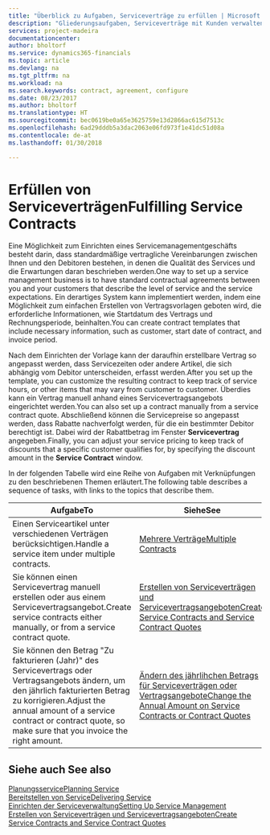 ```yaml
---
title: "Überblick zu Aufgaben, Serviceverträge zu erfüllen | Microsoft Docs"
description: "Gliederungsaufgaben, Serviceverträge mit Kunden verwalten."
services: project-madeira
documentationcenter: 
author: bholtorf
ms.service: dynamics365-financials
ms.topic: article
ms.devlang: na
ms.tgt_pltfrm: na
ms.workload: na
ms.search.keywords: contract, agreement, configure
ms.date: 08/23/2017
ms.author: bholtorf
ms.translationtype: HT
ms.sourcegitcommit: bec0619be0a65e3625759e13d2866ac615d7513c
ms.openlocfilehash: 6ad29dddb5a3dac2063e06fd973f1e41dc51d08a
ms.contentlocale: de-at
ms.lasthandoff: 01/30/2018

---
```

# <a name="fulfilling-service-contracts"></a><span data-ttu-id="cc91f-103">Erfüllen von Serviceverträgen</span><span class="sxs-lookup"><span data-stu-id="cc91f-103">Fulfilling Service Contracts</span></span> 
<span data-ttu-id="cc91f-104">Eine Möglichkeit zum Einrichten eines Servicemanagementgeschäfts besteht darin, dass standardmäßige vertragliche Vereinbarungen zwischen Ihnen und den Debitoren bestehen, in denen die Qualität des Services und die Erwartungen daran beschrieben werden.</span><span class="sxs-lookup"><span data-stu-id="cc91f-104">One way to set up a service management business is to have standard contractual agreements between you and your customers that describe the level of service and the service expectations.</span></span> <span data-ttu-id="cc91f-105">Ein derartiges System kann implementiert werden, indem eine Möglichkeit zum einfachen Erstellen von Vertragsvorlagen geboten wird, die erforderliche Informationen, wie Startdatum des Vertrags und Rechnungsperiode, beinhalten.</span><span class="sxs-lookup"><span data-stu-id="cc91f-105">You can create contract templates that include necessary information, such as customer, start date of contract, and invoice period.</span></span>  
  
<span data-ttu-id="cc91f-106">Nach dem Einrichten der Vorlage kann der daraufhin erstellbare Vertrag so angepasst werden, dass Servicezeiten oder andere Artikel, die sich abhängig vom Debitor unterscheiden, erfasst werden.</span><span class="sxs-lookup"><span data-stu-id="cc91f-106">After you set up the template, you can customize the resulting contract to keep track of service hours, or other items that may vary from customer to customer.</span></span> <span data-ttu-id="cc91f-107">Überdies kann ein Vertrag manuell anhand eines Servicevertragsangebots eingerichtet werden.</span><span class="sxs-lookup"><span data-stu-id="cc91f-107">You can also set up a contract manually from a service contract quote.</span></span> <span data-ttu-id="cc91f-108">Abschließend können die Servicepreise so angepasst werden, dass Rabatte nachverfolgt werden, für die ein bestimmter Debitor berechtigt ist. Dabei wird der Rabattbetrag im Fenster **Servicevertrag** angegeben.</span><span class="sxs-lookup"><span data-stu-id="cc91f-108">Finally, you can adjust your service pricing to keep track of discounts that a specific customer qualifies for, by specifying the discount amount in the **Service Contract** window.</span></span>  

<span data-ttu-id="cc91f-109">In der folgenden Tabelle wird eine Reihe von Aufgaben mit Verknüpfungen zu den beschriebenen Themen erläutert.</span><span class="sxs-lookup"><span data-stu-id="cc91f-109">The following table describes a sequence of tasks, with links to the topics that describe them.</span></span>   
  
|<span data-ttu-id="cc91f-110">**Aufgabe**</span><span class="sxs-lookup"><span data-stu-id="cc91f-110">**To**</span></span>|<span data-ttu-id="cc91f-111">**Siehe**</span><span class="sxs-lookup"><span data-stu-id="cc91f-111">**See**</span></span>|  
|------------|-------------|  
|<span data-ttu-id="cc91f-112">Einen Serviceartikel unter verschiedenen Verträgen berücksichtigen.</span><span class="sxs-lookup"><span data-stu-id="cc91f-112">Handle a service item under multiple contracts.</span></span> | [<span data-ttu-id="cc91f-113">Mehrere Verträge</span><span class="sxs-lookup"><span data-stu-id="cc91f-113">Multiple Contracts</span></span>](service-multiple-contracts.md)|  
|<span data-ttu-id="cc91f-114">Sie können einen Servicevertrag manuell erstellen oder aus einem Servicevertragsangebot.</span><span class="sxs-lookup"><span data-stu-id="cc91f-114">Create service contracts either manually, or from a service contract quote.</span></span>| [<span data-ttu-id="cc91f-115">Erstellen von Serviceverträgen und Servicevertragsangeboten</span><span class="sxs-lookup"><span data-stu-id="cc91f-115">Create Service Contracts and Service Contract Quotes</span></span>](service-how-to-create-service-contracts-and-service-contract-quotes.md)|
|<span data-ttu-id="cc91f-116">Sie können den Betrag "Zu fakturieren (Jahr)" des Servicevertrags oder Vertragsangebots ändern, um den jährlich fakturierten Betrag zu korrigieren.</span><span class="sxs-lookup"><span data-stu-id="cc91f-116">Adjust the annual amount of a service contract or contract quote, so make sure that you invoice the right amount.</span></span>|[<span data-ttu-id="cc91f-117">Ändern des jährlihchen Betrags für Serviceverträgen oder Vertragsangebote</span><span class="sxs-lookup"><span data-stu-id="cc91f-117">Change the Annual Amount on Service Contracts or Contract Quotes</span></span>](service-how-to-change-the-annual-amount-on-service-contracts-or-contract-quotes.md)|

## <a name="see-also"></a><span data-ttu-id="cc91f-118">Siehe auch </span><span class="sxs-lookup"><span data-stu-id="cc91f-118">See also</span></span>
[<span data-ttu-id="cc91f-119">Planungsservice</span><span class="sxs-lookup"><span data-stu-id="cc91f-119">Planning Service</span></span>](service-plan-service.md)  
[<span data-ttu-id="cc91f-120">Bereitstellen von Service</span><span class="sxs-lookup"><span data-stu-id="cc91f-120">Delivering Service</span></span>](service-deliver-service.md)  
[<span data-ttu-id="cc91f-121">Einrichten der Serviceverwaltung</span><span class="sxs-lookup"><span data-stu-id="cc91f-121">Setting Up Service Management</span></span>](service-setup-service.md)  
[<span data-ttu-id="cc91f-122">Erstellen von Serviceverträgen und Servicevertragsangeboten</span><span class="sxs-lookup"><span data-stu-id="cc91f-122">Create Service Contracts and Service Contract Quotes</span></span>](service-how-to-create-service-contracts-and-service-contract-quotes.md)  

